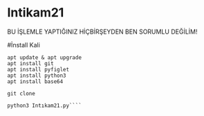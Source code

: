 # Intikam21
BU İŞLEMLE YAPTIĞINIZ HİÇBİRŞEYDEN BEN SORUMLU DEĞİLİM!

#İnstall Kali
````USAGE:
apt update & apt upgrade
apt install git
apt install pyfiglet
apt install python3 
apt install base64

git clone

python3 Intıkam21.py````
